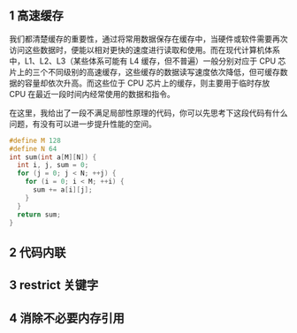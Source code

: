 ## 1 高速缓存

我们都清楚缓存的重要性，通过将常用数据保存在缓存中，当硬件或软件需要再次访问这些数据时，便能以相对更快的速度进行读取和使用。而在现代计算机体系中，L1、L2、L3（某些体系可能有 L4 缓存，但不普遍）一般分别对应于 CPU 芯片上的三个不同级别的高速缓存，这些缓存的数据读写速度依次降低，但可缓存数据的容量却依次升高。而这些位于 CPU 芯片上的缓存，则主要用于临时存放 CPU 在最近一段时间内经常使用的数据和指令。

在这里，我给出了一段不满足局部性原理的代码，你可以先思考下这段代码有什么问题，有没有可以进一步提升性能的空间。
```C
#define M 128
#define N 64
int sum(int a[M][N]) {
  int i, j, sum = 0;
  for (j = 0; j < N; ++j) {
    for (i = 0; i < M; ++i) {
      sum += a[i][j];
    }
  }
  return sum;
}
```
## 2 代码内联

## 3 restrict 关键字

## 4 消除不必要内存引用